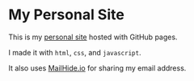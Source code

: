 # My Personal Site

This is my [personal site](https://andrewboutin.com/) hosted with GitHub pages.

I made it with `html`, `css`, and `javascript`.

It also uses [MailHide.io](https://mailhide.io/) for sharing my email address.
